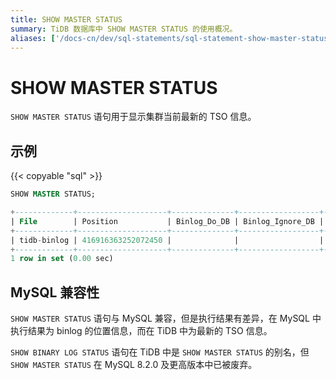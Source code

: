 ```yaml
---
title: SHOW MASTER STATUS
summary: TiDB 数据库中 SHOW MASTER STATUS 的使用概况。
aliases: ['/docs-cn/dev/sql-statements/sql-statement-show-master-status/']
---
```


# SHOW MASTER STATUS

`SHOW MASTER STATUS` 语句用于显示集群当前最新的 TSO 信息。

## 示例

{{< copyable "sql" >}}

```sql
SHOW MASTER STATUS;
```

```sql
+-------------+--------------------+--------------+------------------+-------------------+
| File        | Position           | Binlog_Do_DB | Binlog_Ignore_DB | Executed_Gtid_Set |
+-------------+--------------------+--------------+------------------+-------------------+
| tidb-binlog | 416916363252072450 |              |                  |                   |
+-------------+--------------------+--------------+------------------+-------------------+
1 row in set (0.00 sec)
```

## MySQL 兼容性

`SHOW MASTER STATUS` 语句与 MySQL 兼容，但是执行结果有差异，在 MySQL 中执行结果为 binlog 的位置信息，而在 TiDB 中为最新的 TSO 信息。

`SHOW BINARY LOG STATUS` 语句在 TiDB 中是 `SHOW MASTER STATUS` 的别名，但 `SHOW MASTER STATUS` 在 MySQL 8.2.0 及更高版本中已被废弃。
